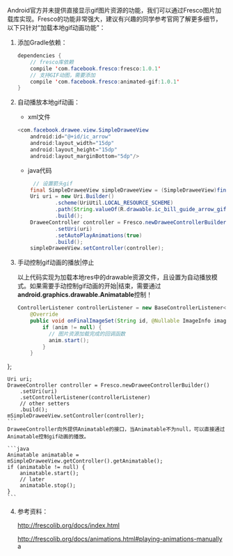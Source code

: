 Android官方并未提供直接显示gif图片资源的功能，我们可以通过Fresco图片加载库实现。Fresco的功能非常强大，建议有兴趣的同学参考官网了解更多细节，以下只针对“加载本地gif动画功能”：

1.  添加Gradle依赖：

    ```java
    dependencies {
        // fresco库依赖
        compile 'com.facebook.fresco:fresco:1.0.1'
        // 支持GIF动图，需要添加
        compile 'com.facebook.fresco:animated-gif:1.0.1'
    }
    ```
    
2.  自动播放本地gif动画：

	* xml文件
    
    ```java
    <com.facebook.drawee.view.SimpleDraweeView
        android:id="@+id/ic_arrow"
        android:layout_width="15dp"
        android:layout_height="15dp"
        android:layout_marginBottom="5dp"/>
    ```
	* java代码
	
	```java
	     // 设置箭头gif
        final SimpleDraweeView simpleDraweeView = (SimpleDraweeView)findViewById(R.id.ic_arrow);
        Uri uri = new Uri.Builder()
                .scheme(UriUtil.LOCAL_RESOURCE_SCHEME)
                .path(String.valueOf(R.drawable.ic_bill_guide_arrow_gif))
                .build();
        DraweeController controller = Fresco.newDraweeControllerBuilder()
                .setUri(uri)
                .setAutoPlayAnimations(true)
                .build();
        simpleDraweeView.setController(controller);
	```
3.  手动控制gif动画的播放|停止

	以上代码实现为加载本地res中的drawable资源文件，且设置为自动播放模式。如果需要手动控制gif动画的开始|结束，需要通过**android.graphics.drawable.Animatable**控制！
	
	```java
	ControllerListener controllerListener = new BaseControllerListener<ImageInfo>() {
	    @Override
	    public void onFinalImageSet(String id, @Nullable ImageInfo imageInfo, @Nullable Animatable anim) {
	        if (anim != null) {
	          // 图片资源加载完成的回调函数
	          anim.start();
	        }
	    }
};

	Uri uri;
	DraweeController controller = Fresco.newDraweeControllerBuilder()
	    .setUri(uri)
	    .setControllerListener(controllerListener)
	    // other setters
	    .build();
	mSimpleDraweeView.setController(controller);
	```
	DraweeController向外提供Animatable的接口，当Animatable不为null，可以直接通过Animatable控制gif动画的播放。
	
	```java
	Animatable animatable = mSimpleDraweeView.getController().getAnimatable();
	if (animatable != null) {
	  	animatable.start();
	  	// later
	  	animatable.stop();
	}
	```
	
4.  参考资料：

	http://frescolib.org/docs/index.html
	
	http://frescolib.org/docs/animations.html#playing-animations-manually
	a